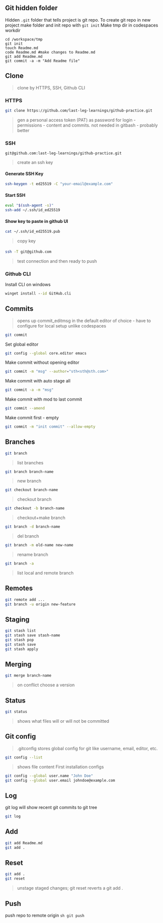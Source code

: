 ## Git hidden folder

Hidden `.git` folder that tells project is git repo. 
To create git repo in new project make folder and init repo with `git init`
Make tmp dir in codespaces workdir

```mkdir /workspace/tmp 
cd /workspace/tmp
git init 
touch Readme.md
code Readme.md #make changes to Readme.md
git add Readme.md 
git commit -a -m "Add Readme file"
```

## Clone 
>clone by HTTPS, SSH, Github CLI

### HTTPS
```sh
git clone https://github.com/last-leg-learnings/github-practice.git
```
>gen a personal access token (PAT) as password for login - permissions - content and commits. not needed in gitbash - probably better 

### SSH
```ssh 
git@github.com:last-leg-learnings/github-practice.git
```
>create an ssh key 

#### Generate SSH Key  
```bash
ssh-keygen -t ed25519 -C "your-email@example.com"
```
#### Start SSH
```bash
eval "$(ssh-agent -s)"
ssh-add ~/.ssh/id_ed25519
```
#### Show key to paste in github UI
```bash 
cat ~/.ssh/id_ed25519.pub
```
>copy key

#### 
```bash 
ssh -T git@github.com
```
>test connection and then ready to push 

### Github CLI 

Install CLI on windows

```cmd 
winget install --id GitHub.cli
```

## Commits
>opens up commit_editmsg in the default editor of choice - have to configure for local setup unlike codespaces
```sh
git commit
```
Set global editor
```sh 
git config --global core.editor emacs
```
Make commit without opening editor 
```sh
git commit -m "msg" --author="sth<sth@sth.com>"
```
Make commit with auto stage all 
```sh
git commit -a -m "msg"
```
Make commit with mod to last commit  
```sh
git commit --amend 
```
Make commit first - empty  
```sh
git commit -m "init commit" --allow-empty
```
## Branches
```sh 
git branch 
```
>list branches 
```sh 
git branch branch-name 
```
>new branch
```sh 
git checkout branch-name 
```
>checkout branch

```sh 
git checkout -b branch-name 
```
>checkout+make branch

```sh 
git branch -d branch-name 
```
>del branch

```sh 
git branch -m old-name new-name
```
>rename branch

```sh 
git branch -a
```
>list local and remote branch

## Remotes
```sh
git remote add ... 
git branch -u origin new-feature
```
## Staging 
```sh 
git stash list 
git stash save stash-name
git stash pop
git stash save 
git stash apply
```
## Merging 
```sh
git merge branch-name
```
>on conflict choose a version 
## Status
```sh 
git status
```
>shows what files will or will not be committed
## Git config
> .gitconfig stores global config for git like username, email, editor, etc.
```sh 
git config --list  
```
>shows file content
First installation configs
```sh 
git config --global user.name "John Doe"
git config --global user.email johndoe@example.com
```

## Log 

git log will show recent git commits to git tree 

```sh
git log 
```

## Add
```sh 
git add Readme.md
git add .
```
## Reset 

```sh 
git add .
git reset
```
>unstage staged changes;
>git reset reverts a git add .

## Push 

push repo to remote origin 
```sh git push```
